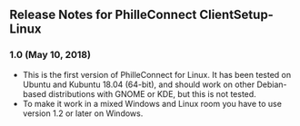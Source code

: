 ## Release Notes for PhilleConnect ClientSetup-Linux ##

### 1.0 (May 10, 2018)
* This is the first version of PhilleConnect for Linux. It has been tested on Ubuntu and Kubuntu 18.04 (64-bit), and should work on other Debian-based distributions with GNOME or KDE, but this is not tested.
* To make it work in a mixed Windows and Linux room you have to use version 1.2 or later on Windows.
